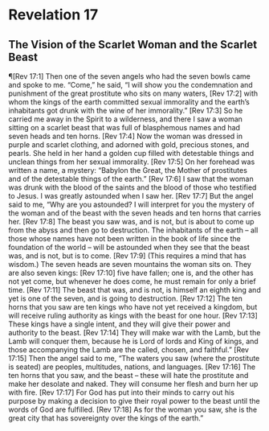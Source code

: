 # Revelation 17

## The Vision of the Scarlet Woman and the Scarlet Beast
¶[Rev 17:1] Then one of the seven angels who had the seven bowls came and spoke to me. “Come,” he said, “I will show you the condemnation and punishment of the great prostitute who sits on many waters,
[Rev 17:2] with whom the kings of the earth committed sexual immorality and the earth’s inhabitants got drunk with the wine of her immorality.”
[Rev 17:3] So he carried me away in the Spirit to a wilderness, and there I saw a woman sitting on a scarlet beast that was full of blasphemous names and had seven heads and ten horns.
[Rev 17:4] Now the woman was dressed in purple and scarlet clothing, and adorned with gold, precious stones, and pearls. She held in her hand a golden cup filled with detestable things and unclean things from her sexual immorality.
[Rev 17:5] On her forehead was written a name, a mystery: “Babylon the Great, the Mother of prostitutes and of the detestable things of the earth.”
[Rev 17:6] I saw that the woman was drunk with the blood of the saints and the blood of those who testified to Jesus. I was greatly astounded when I saw her.
[Rev 17:7] But the angel said to me, “Why are you astounded? I will interpret for you the mystery of the woman and of the beast with the seven heads and ten horns that carries her.
[Rev 17:8] The beast you saw was, and is not, but is about to come up from the abyss and then go to destruction. The inhabitants of the earth – all those whose names have not been written in the book of life since the foundation of the world – will be astounded when they see that the beast was, and is not, but is to come.
[Rev 17:9] (This requires a mind that has wisdom.) The seven heads are seven mountains the woman sits on. They are also seven kings:
[Rev 17:10] five have fallen; one is, and the other has not yet come, but whenever he does come, he must remain for only a brief time.
[Rev 17:11] The beast that was, and is not, is himself an eighth king and yet is one of the seven, and is going to destruction.
[Rev 17:12] The ten horns that you saw are ten kings who have not yet received a kingdom, but will receive ruling authority as kings with the beast for one hour.
[Rev 17:13] These kings have a single intent, and they will give their power and authority to the beast.
[Rev 17:14] They will make war with the Lamb, but the Lamb will conquer them, because he is Lord of lords and King of kings, and those accompanying the Lamb are the called, chosen, and faithful.”
[Rev 17:15] Then the angel said to me, “The waters you saw (where the prostitute is seated) are peoples, multitudes, nations, and languages.
[Rev 17:16] The ten horns that you saw, and the beast – these will hate the prostitute and make her desolate and naked. They will consume her flesh and burn her up with fire.
[Rev 17:17] For God has put into their minds to carry out his purpose by making a decision to give their royal power to the beast until the words of God are fulfilled.
[Rev 17:18] As for the woman you saw, she is the great city that has sovereignty over the kings of the earth.”
